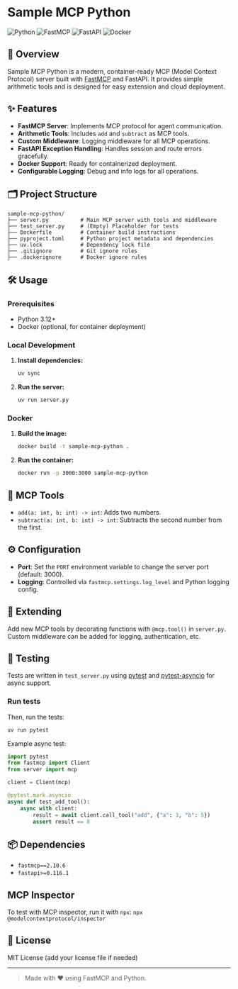 # Sample MCP Python

![Python](https://img.shields.io/badge/python-3.12%2B-blue)
![FastMCP](https://img.shields.io/badge/FastMCP-2.10.6-brightgreen)
![FastAPI](https://img.shields.io/badge/FastAPI-0.116.1-brightgreen)
![Docker](https://img.shields.io/badge/docker-ready-blue)

## 🚀 Overview

Sample MCP Python is a modern, container-ready MCP (Model Context Protocol) server built with [FastMCP](https://gofastmcp.com/) and FastAPI. It provides simple arithmetic tools and is designed for easy extension and cloud deployment.

## ✨ Features

- **FastMCP Server**: Implements MCP protocol for agent communication.
- **Arithmetic Tools**: Includes `add` and `subtract` as MCP tools.
- **Custom Middleware**: Logging middleware for all MCP operations.
- **FastAPI Exception Handling**: Handles session and route errors gracefully.
- **Docker Support**: Ready for containerized deployment.
- **Configurable Logging**: Debug and info logs for all operations.

## 🗂️ Project Structure

```
sample-mcp-python/
├── server.py          # Main MCP server with tools and middleware
├── test_server.py     # (Empty) Placeholder for tests
├── Dockerfile         # Container build instructions
├── pyproject.toml     # Python project metadata and dependencies
├── uv.lock            # Dependency lock file
├── .gitignore         # Git ignore rules
├── .dockerignore      # Docker ignore rules
```

## 🛠️ Usage

### Prerequisites

- Python 3.12+
- Docker (optional, for container deployment)

### Local Development

1. **Install dependencies:**
   ```sh
   uv sync
   ```

2. **Run the server:**
   ```sh
   uv run server.py
   ```

### Docker

1. **Build the image:**
   ```sh
   docker build -t sample-mcp-python .
   ```

2. **Run the container:**
   ```sh
   docker run -p 3000:3000 sample-mcp-python
   ```

## 🧩 MCP Tools

- `add(a: int, b: int) -> int`: Adds two numbers.
- `subtract(a: int, b: int) -> int`: Subtracts the second number from the first.

## ⚙️ Configuration

- **Port**: Set the `PORT` environment variable to change the server port (default: 3000).
- **Logging**: Controlled via `fastmcp.settings.log_level` and Python logging config.

## 📝 Extending

Add new MCP tools by decorating functions with `@mcp.tool()` in `server.py`.  
Custom middleware can be added for logging, authentication, etc.


## 🧪 Testing

Tests are written in `test_server.py` using [pytest](https://pytest.org/) and [pytest-asyncio](https://github.com/pytest-dev/pytest-asyncio) for async support.

### Run tests

Then, run the tests:
```sh
uv run pytest
```

Example async test:
```python
import pytest
from fastmcp import Client
from server import mcp

client = Client(mcp)

@pytest.mark.asyncio
async def test_add_tool():
    async with client:
        result = await client.call_tool("add", {"a": 3, "b": 5})
        assert result == 8
```

## 📦 Dependencies

- `fastmcp==2.10.6`
- `fastapi>=0.116.1`

## MCP Inspector

To test with MCP inspector, run it with `npx`: `npx @modelcontextprotocol/inspector`

## 📄 License

MIT License (add your license file if needed)

---

> Made with ❤️ using FastMCP and Python.
